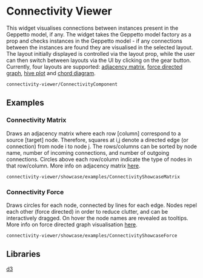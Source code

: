 # Connectivity Viewer

This widget visualises connections between instances present in the Geppetto model, if any. The widget takes the Geppetto model factory as a prop and checks instances in the Geppetto model - if any connections between the instances are found they are visualised in the selected layout.  The layout initially displayed is controlled via the layout prop, while the user can then switch between layouts via the UI by clicking on the gear button. Currently, four layouts are supported: [adjacency matrix](https://en.wikipedia.org/wiki/Adjacency_matrix), [force directed graph](https://en.wikipedia.org/wiki/Force-directed_graph_drawing), [hive plot](http://www.hiveplot.com/) and [chord diagram](https://en.wikipedia.org/wiki/Chord_diagram).

```element
connectivity-viewer/ConnectivityComponent
```

## Examples

### Connectivity Matrix

Draws an adjacency matrix where each row [column] correspond to a source [target] node. Therefore, squares at i,j denote a directed edge (or connection) from node i to node j. The rows/columns can be sorted by node name, number of incoming connections, and number of outgoing connections. Circles above each row/column indicate the type of nodes in that row/column. More info on adjacency matrix [here](https://en.wikipedia.org/wiki/Adjacency_matrix).

```
connectivity-viewer/showcase/examples/ConnectivityShowcaseMatrix
```

### Connectivity Force

Draws circles for each node, connected by lines for each edge. Nodes repel each other (force directed) in order to reduce clutter, and can be interactively dragged. On hover the node names are revealed as tooltips. More info on force directed graph visualisation [here](https://en.wikipedia.org/wiki/Force-directed_graph_drawing).

```
connectivity-viewer/showcase/examples/ConnectivityShowcaseForce
```

## Libraries

[d3](https://www.npmjs.com/package/d3)
